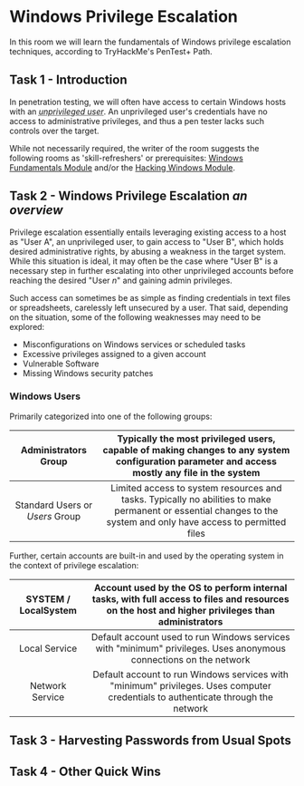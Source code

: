 # Windows Privilege Escalation
In this room we will learn the fundamentals of Windows privilege escalation techniques, according to TryHackMe's PenTest+ Path.

## Task 1 - Introduction

In penetration testing, we will often have access to certain Windows hosts with an <abbr title="Users with limited access, typically only able to access their own files and folders, with no means to perform administrative tasks on a host.">_unprivileged user_</abbr>. An unprivileged user's credentials have no access to administrative privileges, and thus a pen tester lacks such controls over the target.

While not necessarily required, the writer of the room suggests the following rooms as 'skill-refreshers' or prerequisites: [Windows Fundamentals Module](https://tryhackme.com/module/windows-fundamentals) and/or the [Hacking Windows Module](https://tryhackme.com/module/hacking-windows-1).

## Task 2 - Windows Privilege Escalation _an overview_

Privilege escalation essentially entails leveraging existing access to a host as "User A", an unprivileged user, to gain access to "User B", which holds desired administrative rights, by abusing a weakness in the target system. While this situation is ideal, it may often be the case where "User B" is a necessary step in further escalating into other unprivileged accounts before reaching the desired "User _n_" and gaining admin privileges.

Such access can sometimes be as simple as finding credentials in text files or spreadsheets, carelessly left unsecured by a user. That said, depending on the situation, some of the following weaknesses may need to be explored:

- Misconfigurations on Windows services or scheduled tasks
- Excessive privileges assigned to a given account
- Vulnerable Software
- Missing Windows security patches

### Windows Users
Primarily categorized into one of the following groups:

| Administrators Group | Typically the most privileged users, capable of making changes to any system configuration parameter and access mostly any file in the system |
| :--------------: | :---: |
| Standard Users or *Users* Group | Limited access to system resources and tasks. Typically no abilities to make permanent or essential changes to the system and only have access to permitted files |

Further, certain accounts are built-in and used by the operating system in the context of privilege escalation:

| SYSTEM / LocalSystem | Account used by the OS to perform internal tasks, with full access to files and resources on the host and higher privileges than administrators |
| :-----: | :---: |
| Local Service | Default account used to run Windows services with "minimum" privileges. Uses anonymous connections on the network |
| Network Service | Default account to run Windows services with "minimum" privileges. Uses computer credentials to authenticate through the network |

## Task 3 - Harvesting Passwords from Usual Spots

## Task 4 - Other Quick Wins








